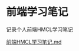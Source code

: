 # 前端学习笔记
记录个人前端HMCL学习笔记

[前端HMCL学习笔记.md](https://raw.githubusercontent.com/Pstarchen/Front-end-HMCL-learning/main/%E5%89%8D%E7%AB%AFHMCL%E5%AD%A6%E4%B9%A0%E7%AC%94%E8%AE%B0.md)
